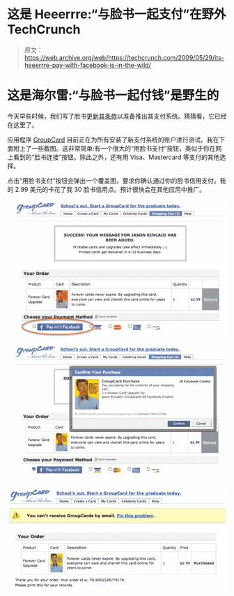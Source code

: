# 这是 Heeerrre:“与脸书一起支付”在野外 TechCrunch

> 原文：<https://web.archive.org/web/https://techcrunch.com/2009/05/29/its-heeerrre-pay-with-facebook-is-in-the-wild/>

# 这是海尔雷:“与脸书一起付钱”是野生的

今天早些时候，我们写了脸书[更新其条款](https://web.archive.org/web/20230116150133/http://techcrunch.com/2009/05/29/facebook-revs-up-for-payment-platform-with-updated-terms/)以准备推出其支付系统。猜猜看，它已经在这里了。

应用程序 [GroupCard](https://web.archive.org/web/20230116150133/http://apps.facebook.com/groupcards/?jpSrc=bookmark) 目前正在为所有安装了新支付系统的账户进行测试。我在下面附上了一些截图。这非常简单:有一个很大的“用脸书支付”按钮，类似于你在网上看到的“脸书连接”按钮。除此之外，还有用 Visa、Mastercard 等支付的其他选择。

点击“用脸书支付”按钮会弹出一个覆盖图，要求你确认通过你的脸书信用支付。我的 2.99 美元的卡花了我 30 脸书信用点。预计很快会在其他应用中推广。

[![picture-218](img/265f33314f909326d08d2cb06d24b14a.png "picture-218")](https://web.archive.org/web/20230116150133/https://techcrunch.com/wp-content/uploads/2009/05/picture-218.png)

[![picture-316](img/a7343f9b9d2833b2f27eedb0ef91ae4f.png "picture-316")](https://web.archive.org/web/20230116150133/https://techcrunch.com/wp-content/uploads/2009/05/picture-316.png)

[![picture-419](img/7963e52e973c4e223a81aeb6727aa002.png "picture-419")](https://web.archive.org/web/20230116150133/https://techcrunch.com/wp-content/uploads/2009/05/picture-419.png)